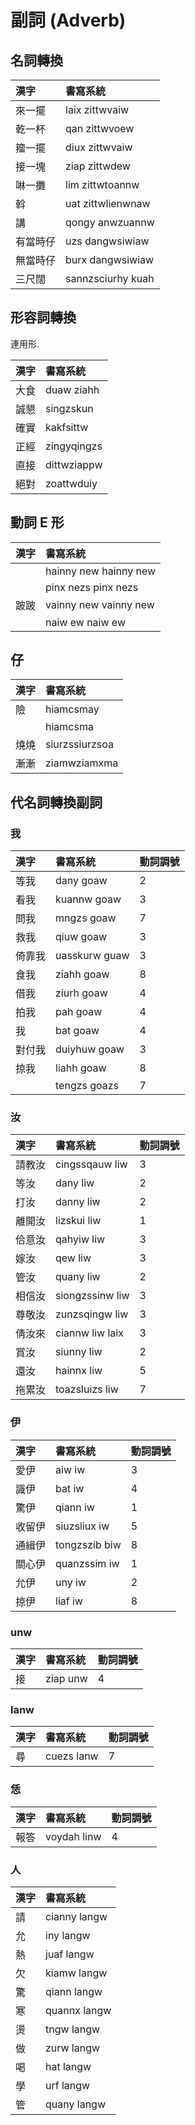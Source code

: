 # 副詞 (Adverb)

## 名詞轉換

| 漢字 | 書寫系統 |
| :--- | :--- |
| 來一擺 | laix zittwvaiw |
| 乾一杯 | qan zittwvoew |
| 籀一擺 | diux zittwvaiw |
| 接一塊 | ziap zittwdew |
| 啉一攤 | lim zittwtoannw |
| 斡 | uat zittwlienwnaw |
| 講 | qongy anwzuannw |
| 有當時仔 | uzs dangwsiwiaw |
| 無當時仔 | burx dangwsiwiaw |
| 三尺闊 | sannzsciurhy kuah |

## 形容詞轉換

連用形.

| 漢字 | 書寫系統 |
| :--- | :--- |
| 大食 | duaw ziahh |
| 誠懇 | singzskun |
| 確實 | kakfsittw |
| 正經 | zingyqingzs |
| 直接 | dittwziappw |
| 絕對 | zoattwduiy |

## 動詞 E 形

| 漢字 | 書寫系統 |
| :--- | :--- |
| | hainny new hainny new |
| | pinx nezs pinx nezs |
| 跛跛 | vainny new vainny new |
|| naiw ew naiw ew |

## 仔

| 漢字 | 書寫系統 |
| :--- | :--- |
| 險 | hiamcsmay |
|| hiamcsma |
| 燒燒 | siurzssiurzsoa |
| 漸漸 | ziamwziamxma |

## 代名詞轉換副詞

### 我

| 漢字 | 書寫系統 | 動詞調號 |
| :--- | :--- | :--- |
| 等我 | dany goaw | 2 |
| 看我 | kuannw goaw | 3 |
| 問我 | mngzs goaw | 7 |
| 救我 | qiuw goaw | 3 |
| 倚靠我 | uasskurw guaw | 3 |
| 食我 | ziahh goaw | 8 |
| 借我 | ziurh goaw | 4 |
| 拍我 | pah goaw | 4 |
| 我 | bat goaw | 4 |
| 對付我 | duiyhuw goaw | 3 |
| 掠我 | liahh goaw | 8 |
|| tengzs goazs | 7 |

### 汝

| 漢字 | 書寫系統 | 動詞調號 |
| :--- | :--- | :--- |
| 請教汝 | cingssqauw liw | 3 |
| 等汝 | dany liw | 2 |
| 打汝 | danny liw | 2 |
| 離開汝 | lizskui liw | 1 |
| 佮意汝 | qahyiw liw | 3 |
| 嫁汝 | qew liw | 3 |
| 管汝 | quany liw | 2 |
| 相信汝 | siongzssinw liw | 3 |
| 尊敬汝 | zunzsqingw liw | 3 |
| 倩汝來 | ciannw liw laix | 3 |
| 賞汝 | siunny liw | 2 |
| 還汝 | hainnx liw | 5 |
| 拖累汝 | toazsluizs liw | 7  |

### 伊

| 漢字 | 書寫系統 | 動詞調號 |
| :--- | :--- | :--- |
| 愛伊 | aiw iw | 3 |
| 識伊 | bat iw | 4 |
| 驚伊 | qiann iw | 1 |
| 收留伊 | siuzsliux iw | 5 |
| 通緝伊 | tongzszib biw | 8 |
| 關心伊 | quanzssim iw | 1 |
| 允伊 | uny iw | 2 |
| 掠伊 | liaf iw | 8 |

### unw

| 漢字 | 書寫系統 | 動詞調號 |
| :--- | :--- | :--- |
| 接 | ziap unw | 4 |

### lanw

| 漢字 | 書寫系統 | 動詞調號 |
| :--- | :--- | :--- |
| 尋 | cuezs lanw | 7 |

### 恁

| 漢字 | 書寫系統 | 動詞調號 |
| :--- | :--- | :--- |
| 報答 | voydah linw | 4 |

### 人

| 漢字 | 書寫系統 |
| :--- | :--- |
| 請 | cianny langw |
| 允 | iny langw |
| 熱 | juaf langw |
| 欠 | kiamw langw |
| 驚 | qiann langw |
| 寒 | quannx langw |
| 燙 | tngw langw |
| 做 | zurw langw |
| 喝 | hat langw |
| 學 | urf langw |
| 管 | quany langw|
